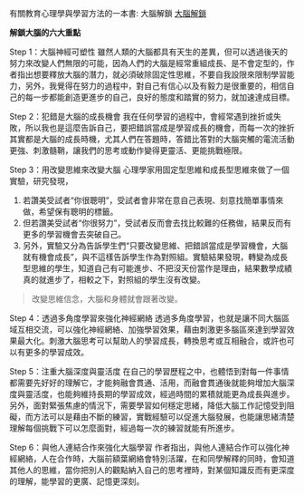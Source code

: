 有關教育心理學與學習方法的一本書: 大腦解鎖
[大腦解鎖](https://www.youtube.com/watch?v=DgbSc6Ys710)

**解鎖大腦的六大重點** 

Step 1：大腦神經可塑性
雖然人類的大腦都具有天生的差異，但可以透過後天的努力來改變人們無限的可能，因為人們的大腦是經常重組成長、是不會定型的，作者指出想要釋放大腦的潛力，就必須破除固定性思維，不要自我設限來限制學習能力，另外，我覺得在努力的過程中，對自己有信心以及有毅力是很重要的，相信自己的每一步都能創造更進步的自己，良好的態度和踏實的努力，就加速達成目標。

Step 2：犯錯是大腦的成長機會
我在任何學習的過程中，會經常遇到挫折或失敗，所以我也是這麼告訴自己，要把錯誤當成是學習成長的機會，而每一次的挫折其實都是大腦的成長時機，尤其人們在答題時，答錯比答對的大腦突觸的電流活動更強、刺激髓鞘，讓我們的思考或動作變得更靈活、更能挑戰極限。

Step 3：用改變思維來改變大腦
心理學家用固定型思維和成長型思維來做了一個實驗，研究發現，
1. 若讚美受試者“你很聰明”，受試者會非常在意自己表現、刻意找簡單事情來做，希望保有聰明的標籤。
2. 但若讚美受試者“你很努力”，受試者反而會去找比較難的任務做，結果反而有更多的學習機會去突破自己。
3. 另外，實驗又分為告訴學生們“只要改變思維、把錯誤當成是學習機會，大腦就有機會成長”，與不這樣告訴學生作為對照組。實驗結果發現，轉變為成長型思維的學生，知道自己有可能進步、不把沒天份當作是理由，結果數學成績真的就進步了，相較之下，對照組的學生沒有改變。
>改變思維信念，大腦和身體就會跟著改變。

Step 4：透過多角度學習來強化神經網絡
透過多角度學習，也就是讓不同大腦區域互相交流，可以強化神經網絡、加強學習效果，藉由刺激更多腦區來達到學習效果最大化。刺激大腦思考可以幫助人的學習成長，轉換思考或互相融合，或許也可以有更多的學習成效。

Step 5：注重大腦深度與靈活度
在自己的學習歷程之中，也體悟到對每一件事情都需要先好好的理解它，才能夠融會貫通、活用，而融會貫通後就能夠增加大腦深度與靈活度，也能夠維持長期的學習成效，經過時間的累積就能更為成長與進步。另外，面對緊張焦慮的情況下，需要學習如何穩定思緒，降低大腦工作記憶受到阻礙，而方法可以是藉由不斷的練習，實戰經驗可以促進大腦發展，也能讓思緒清楚理解每個挑戰下可以怎麼面對，經過每一次的練習就能有所進步。


Step 6：與他人連結合作來強化大腦學習
作者指出，與他人連結合作可以強化神經網絡，人在合作時，大腦前額葉網絡會特別活躍，在和同學解釋的同時，會知道其他人的思維，當你把別人的觀點納入自己的思考裡時，對某個知識反而有更深度的理解，能學習的更廣、記憶更深刻。
